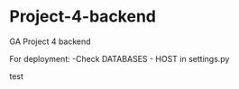 # Project-4-backend
GA Project 4 backend

For deployment:
-Check DATABASES - HOST in settings.py

test